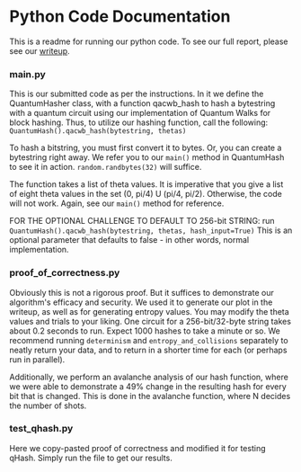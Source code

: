 # Python Code Documentation

This is a readme for running our python code. To see our full report, please see our [writeup](http://./Casekit_Writeup.pdf).

### main.py

This is our submitted code as per the instructions. In it we define the QuantumHasher class, with a function qacwb\_hash to hash a bytestring with a quantum circuit using our implementation of Quantum Walks for block hashing. Thus, to utilize our hashing function, call the following: `QuantumHash().qacwb_hash(bytestring, thetas)`

To hash a bitstring, you must first convert it to bytes. Or, you can create a bytestring right away. We refer you to our `main()` method in QuantumHash to see it in action. `random.randbytes(32)` will suffice.

The function takes a list of theta values. It is imperative that you give a list of eight theta values in the set (0, pi/4) U (pi/4, pi/2). Otherwise, the code will not work. Again, see our `main()` method for reference.

FOR THE OPTIONAL CHALLENGE TO DEFAULT TO 256-bit STRING: run `QuantumHash().qacwb_hash(bytestring, thetas, hash_input=True)`
This is an optional parameter that defaults to false - in other words, normal implementation.

### proof\_of\_correctness.py

Obviously this is not a rigorous proof. But it suffices to demonstrate our algorithm's efficacy and security. We used it to generate our plot in the writeup, as well as for generating entropy values. You may modify the theta values and trials to your liking. One circuit for a 256-bit/32-byte string takes about 0.2 seconds to run. Expect 1000 hashes to take a minute or so. We recommend running  `determinism` and `entropy_and_collisions` separately to neatly return your data, and to return in a shorter time for each (or perhaps run in parallel).

Additionally, we perform an avalanche analysis of our hash function, where we were able to demonstrate a 49% change in the resulting hash for every bit that is changed. This is done in the avalanche function, where N decides the number of shots. 

### test\_qhash.py

Here we copy-pasted proof of correctness and modified it for testing qHash. Simply run the file to get our results.  
